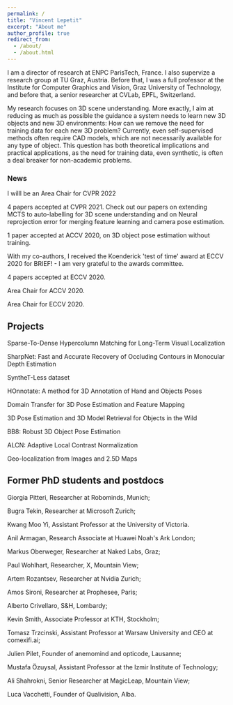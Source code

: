 ```yaml
---
permalink: /
title: "Vincent Lepetit"
excerpt: "About me"
author_profile: true
redirect_from: 
  - /about/
  - /about.html
---
```


I am a director of research at ENPC ParisTech, France. I also supervize a research group at TU Graz, Austria. Before that, I was a full professor at the Institute for Computer Graphics and Vision, Graz University of Technology, and before that, a senior researcher at CVLab, EPFL, Switzerland.


My research focuses on 3D scene understanding. More exactly, I aim at reducing as much as possible the guidance a system needs to learn new 3D objects and new 3D environments: How can we remove the need for training data for each new 3D problem? Currently, even self-supervised methods often require CAD models, which are not necessarily available for any type of object. This question has both theoretical implications and practical applications, as the need for training data, even synthetic, is often a deal breaker for non-academic problems.


### News

I willl be an Area Chair for CVPR 2022

4 papers accepted at CVPR 2021. Check out our papers on extending MCTS to auto-labelling for 3D scene understanding and on Neural reprojection error for merging feature learning and camera pose estimation.

1 paper accepted at ACCV 2020, on 3D object pose estimation without training.

With my co-authors, I received the Koenderick 'test of time' award at ECCV 2020 for BRIEF! - I am very grateful to the awards committee.

4 papers accepted at ECCV 2020.

Area Chair for ACCV 2020.

Area Chair for ECCV 2020.


## Projects

Sparse-To-Dense Hypercolumn Matching for Long-Term Visual Localization

SharpNet: Fast and Accurate Recovery of Occluding Contours in Monocular Depth Estimation

SyntheT-Less dataset

HOnnotate: A method for 3D Annotation of Hand and Objects Poses

Domain Transfer for 3D Pose Estimation and Feature Mapping

3D Pose Estimation and 3D Model Retrieval for Objects in the Wild

BB8: Robust 3D Object Pose Estimation

ALCN: Adaptive Local Contrast Normalization

Geo-localization from Images and 2.5D Maps


## Former PhD students and postdocs

Giorgia Pitteri, Researcher at Robominds, Munich;

Bugra Tekin, Researcher at Microsoft Zurich;

Kwang Moo Yi, Assistant Professor at the University of Victoria.

Anil Armagan, Research Associate at Huawei Noah's Ark London;

Markus Oberweger, Researcher at Naked Labs, Graz;

Paul Wohlhart, Researcher, X, Mountain View;

Artem Rozantsev, Researcher at Nvidia Zurich;

Amos Sironi, Researcher at Prophesee, Paris;

Alberto Crivellaro, S&H, Lombardy;

Kevin Smith, Associate Professor at KTH, Stockholm;

Tomasz Trzcinski, Assistant Professor at Warsaw University and CEO at comexifi.ai;

Julien Pilet, Founder of anemomind and opticode, Lausanne;

Mustafa Özuysal, Assistant Professor at the Izmir Institute of Technology;

Ali Shahrokni, Senior Researcher at MagicLeap, Mountain View;

Luca Vacchetti, Founder of Qualivision, Alba.

